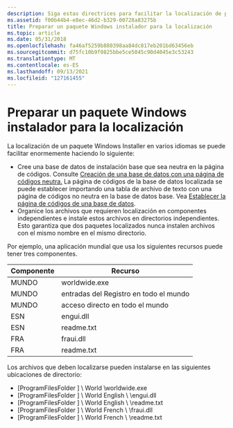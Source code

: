 ```yaml
---
description: Siga estas directrices para facilitar la localización de paquetes Windows Installer.
ms.assetid: f00b44b4-e8ec-46d2-b329-00728a83275b
title: Preparar un paquete Windows instalador para la localización
ms.topic: article
ms.date: 05/31/2018
ms.openlocfilehash: fa46af5259b880398aa84dc817eb201bd63456eb
ms.sourcegitcommit: d75fc10b9f0825bbe5ce5045c90d4045e3c53243
ms.translationtype: MT
ms.contentlocale: es-ES
ms.lasthandoff: 09/13/2021
ms.locfileid: "127161455"
---
```

# <a name="preparing-a-windows-installer-package-for-localization"></a>Preparar un paquete Windows instalador para la localización

La localización de un paquete Windows Installer en varios idiomas se puede facilitar enormemente haciendo lo siguiente:

-   Cree una base de datos de instalación base que sea neutra en la página de códigos. Consulte [Creación de una base de datos con una página de códigos neutra.](creating-a-database-with-a-neutral-code-page.md) La página de códigos de la base de datos localizada se puede establecer importando una tabla de archivo de texto con una página de códigos no neutra en la base de datos base. Vea [Establecer la página de códigos de una base de datos](setting-the-code-page-of-a-database.md).
-   Organice los archivos que requieren localización en componentes independientes e instale estos archivos en directorios independientes. Esto garantiza que dos paquetes localizados nunca instalen archivos con el mismo nombre en el mismo directorio.

Por ejemplo, una aplicación mundial que usa los siguientes recursos puede tener tres componentes.



| Componente | Recurso                   |
|-----------|----------------------------|
| MUNDO     | worldwide.exe              |
| MUNDO     | entradas del Registro en todo el mundo |
| MUNDO     | acceso directo en todo el mundo         |
| ESN       | engui.dll                  |
| ESN       | readme.txt                 |
| FRA       | fraui.dll                  |
| FRA       | readme.txt                 |



 

Los archivos que deben localizarse pueden instalarse en las siguientes ubicaciones de directorio:

-   \[ProgramFilesFolder \] \\ World \\worldwide.exe
-   \[ProgramFilesFolder \] \\ World English \\ \\engui.dll
-   \[ProgramFilesFolder \] \\ World English \\ \\readme.txt
-   \[ProgramFilesFolder \] \\ World French \\ \\fraui.dll
-   \[ProgramFilesFolder \] \\ World French \\ \\readme.txt

 

 



